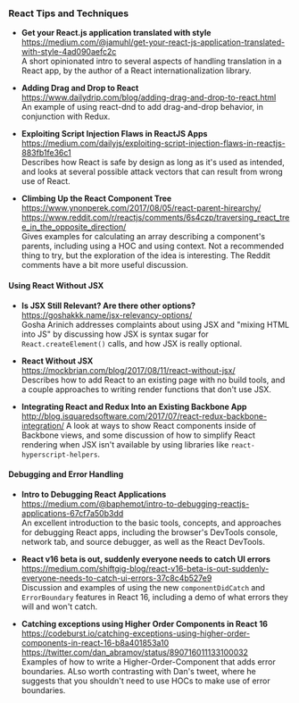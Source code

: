 ### React Tips and Techniques



  
- **Get your React.js application translated with style**  
  https://medium.com/@jamuhl/get-your-react-js-application-translated-with-style-4ad090aefc2c  
  A short opinionated intro to several aspects of handling translation in a React app, by the author of a React internationalization library.
  
- **Adding Drag and Drop to React**  
  https://www.dailydrip.com/blog/adding-drag-and-drop-to-react.html  
  An example of using react-dnd to add drag-and-drop behavior, in conjunction with Redux.
  
- **Exploiting Script Injection Flaws in ReactJS Apps**  
  https://medium.com/dailyjs/exploiting-script-injection-flaws-in-reactjs-883fb1fe36c1  
  Describes how React is safe by design as long as it's used as intended, and looks at several possible attack vectors that can result from wrong use of React.
  
- **Climbing Up the React Component Tree**  
  https://www.ynonperek.com/2017/08/05/react-parent-hirearchy/  
  https://www.reddit.com/r/reactjs/comments/6s4czp/traversing_react_tree_in_the_opposite_direction/  
  Gives examples for calculating an array describing a component's parents, including using a HOC and using context.  Not a recommended thing to try, but the exploration of the idea is interesting.
  The Reddit comments have a bit more useful discussion.
  
#### Using React Without JSX

- **Is JSX Still Relevant? Are there other options?**  
  https://goshakkk.name/jsx-relevancy-options/  
  Gosha Arinich addresses complaints about using JSX and "mixing HTML into JS" by discussing how JSX is syntax sugar for `React.createElement()` calls, and how JSX is really optional.
  
- **React Without JSX**  
  https://mockbrian.com/blog/2017/08/11/react-without-jsx/  
  Describes how to add React to an existing page with no build tools, and a couple approaches to writing render functions that don't use JSX.
  
- **Integrating React and Redux Into an Existing Backbone App**  
  http://blog.isquaredsoftware.com/2017/07/react-redux-backbone-integration/
  A look at ways to show React components inside of Backbone views, and some discussion of how to simplify React rendering when JSX isn't available by using libraries like `react-hyperscript-helpers`.
  
  
#### Debugging and Error Handling

- **Intro to Debugging React Applications**  
  https://medium.com/@baphemot/intro-to-debugging-reactjs-applications-67cf7a50b3dd  
  An excellent introduction to the basic tools, concepts, and approaches for debugging React apps, including the browser's DevTools console, network tab, and source debugger, as well as the React DevTools.
  
- **React v16 beta is out, suddenly everyone needs to catch UI errors**  
  https://medium.com/shiftgig-blog/react-v16-beta-is-out-suddenly-everyone-needs-to-catch-ui-errors-37c8c4b527e9  
  Discussion and examples of using the new `componentDidCatch` and `ErrorBoundary` features in React 16, including a demo of what errors they will and won't catch.
  
- **Catching exceptions using Higher Order Components in React 16**  
  https://codeburst.io/catching-exceptions-using-higher-order-components-in-react-16-b8a401853a10  
  https://twitter.com/dan_abramov/status/890716011133100032  
  Examples of how to write a Higher-Order-Component that adds error boundaries.  ALso worth contrasting with Dan's tweet, where he suggests that you shouldn't need to use HOCs to make use of error boundaries.
